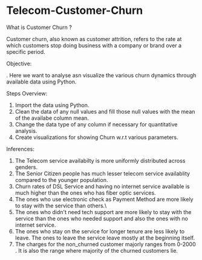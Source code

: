 # Telecom-Customer-Churn
What is Customer Churn ?

Customer churn, also known as customer attrition, refers to the rate at which customers stop doing business with a company or brand over a specific period.

Objective:

. Here we want to analyse asn visualize the various churn dynamics through available data using Python. 

Steps Overview:
1. Import the data using Python.
2. Clean the data of any null values and fill those null values with the mean of the availabe column mean.
3. Change the data type of any column if necessary for quantitative analysis.
4. Create visualizations for showing Churn w.r.t various parameters.

Inferences:
1. The Telecom service availabilty is more uniformly distributed across genders.
2. The Senior Citizen people has much lesser telecom service availablity compared to the younger population.
3. Churn rates of DSL Service and having no internet service available is much higher than the ones who has fiber optic services.
4. The ones who use electronic check as Payment Method are more likely to stay with the service than others.\
5. The ones who didn't need tech support are more likely to stay with the service than the ones who needed support and also the ones with no internet service.
6. The ones who stay on the service for longer tenure are less likely to leave. The ones to leave the service leave mostly at the beginning itself.
7. The charges for the non_churned customer majorly ranges from 0-2000 . It is also the range where majority of the churned customers lie. 
